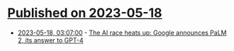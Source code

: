 # [Published on 2023-05-18](index.md)

* [2023-05-18, 03:07:00](https://soylentnews.org/article.pl?sid=23/05/17/0418216&from=rss) - [The AI race heats up: Google announces PaLM 2, its answer to GPT-4](https://soylentnews.org/article.pl?sid=23/05/17/0418216&from=rss)
